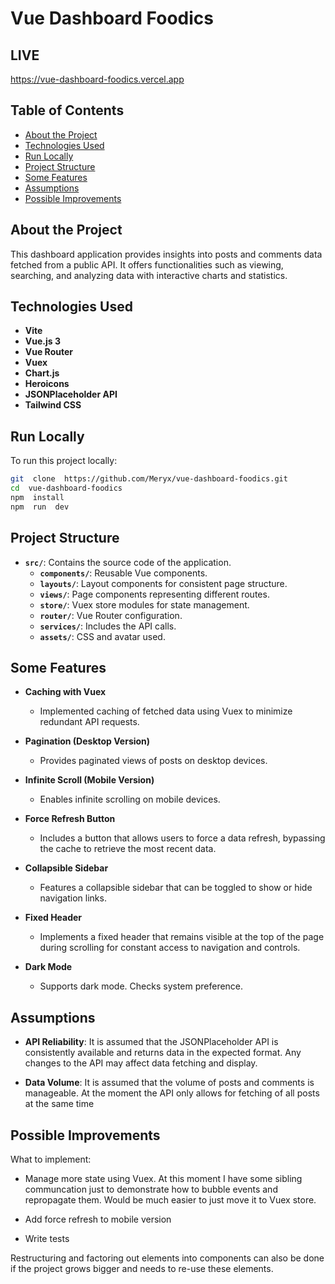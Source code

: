 # Vue Dashboard Foodics

## LIVE

<https://vue-dashboard-foodics.vercel.app>

## Table of Contents

- [About the Project](#about-the-project)
- [Technologies Used](#technologies-used)
- [Run Locally](#run-locally)
- [Project Structure](#project-structure)
- [Some Features](#some-features)
- [Assumptions](#assumptions)
- [Possible Improvements](#possible-improvements)

## About the Project

This dashboard application provides insights into posts and comments data fetched from a public API. It offers functionalities such as viewing, searching, and analyzing data with interactive charts and statistics.

## Technologies Used

- **Vite**
- **Vue.js 3**
- **Vue Router**
- **Vuex**
- **Chart.js**
- **Heroicons**
- **JSONPlaceholder API**
- **Tailwind CSS**

## Run Locally

To run this project locally:

```bash
git  clone  https://github.com/Meryx/vue-dashboard-foodics.git
cd  vue-dashboard-foodics
npm  install
npm  run  dev
```

## Project Structure

- **`src/`**: Contains the source code of the application.
  - **`components/`**: Reusable Vue components.
  - **`layouts/`**: Layout components for consistent page structure.
  - **`views/`**: Page components representing different routes.
  - **`store/`**: Vuex store modules for state management.
  - **`router/`**: Vue Router configuration.
  - **`services/`**: Includes the API calls.
  - **`assets/`**: CSS and avatar used.

## Some Features

- **Caching with Vuex**

  - Implemented caching of fetched data using Vuex to minimize redundant API requests.

- **Pagination (Desktop Version)**

  - Provides paginated views of posts on desktop devices.

- **Infinite Scroll (Mobile Version)**

  - Enables infinite scrolling on mobile devices.

- **Force Refresh Button**

  - Includes a button that allows users to force a data refresh, bypassing the cache to retrieve the most recent data.

- **Collapsible Sidebar**

  - Features a collapsible sidebar that can be toggled to show or hide navigation links.

- **Fixed Header**

  - Implements a fixed header that remains visible at the top of the page during scrolling for constant access to navigation and controls.

- **Dark Mode**
  - Supports dark mode. Checks system preference.

## Assumptions

- **API Reliability**: It is assumed that the JSONPlaceholder API is consistently available and returns data in the expected format. Any changes to the API may affect data fetching and display.

- **Data Volume**: It is assumed that the volume of posts and comments is manageable. At the moment the API only allows for fetching of all posts at the same time

## Possible Improvements

What to implement:

- Manage more state using Vuex. At this moment I have some sibling communcation just to demonstrate how to bubble events and repropagate them. Would be much easier to just move it to Vuex store.

- Add force refresh to mobile version

- Write tests

Restructuring and factoring out elements into components can also be done if the project grows bigger and needs to re-use these elements.
